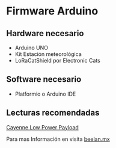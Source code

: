 

# Firmware Arduino

## Hardware necesario
  - Arduino UNO
  - Kit Estación meteorológica
  - LoRaCatShield por Electronic Cats

## Software necesario
  - Platformio o Arduino IDE

## Lecturas recomendadas
  [Cayenne Low Power Payload](https://mydevices.com/cayenne/docs/lora/#lora-cayenne-low-power-payload)


Para mas Información en visita [beelan.mx](http://beelan.mx)